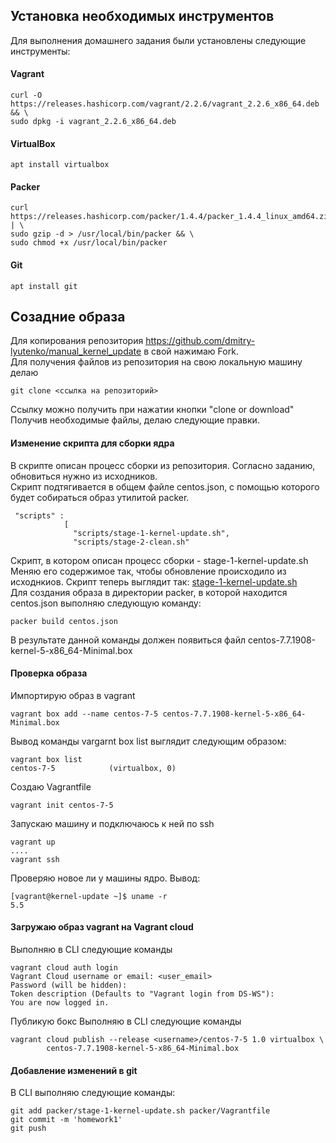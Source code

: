 ## Установка необходимых инструментов 
Для выполнения домашнего задания были установлены следующие инструменты:
#### Vagrant
```console
curl -O https://releases.hashicorp.com/vagrant/2.2.6/vagrant_2.2.6_x86_64.deb && \
sudo dpkg -i vagrant_2.2.6_x86_64.deb
```
#### VirtualBox
```console
apt install virtualbox
```
#### Packer
```console
curl https://releases.hashicorp.com/packer/1.4.4/packer_1.4.4_linux_amd64.zip | \
sudo gzip -d > /usr/local/bin/packer && \
sudo chmod +x /usr/local/bin/packer
```
#### Git
```console
apt install git
```
## Созадние образа
 
Для копирования репозитория https://github.com/dmitry-lyutenko/manual_kernel_update в свой нажимаю Fork.  
Для получения файлов из репозитория на свою локальную машину делаю
```console
git clone <ссылка на репозиторий> 
```
Ссылку можно получить при нажатии кнопки "clone or download"  
Получив необходимые файлы, делаю следующие правки.  
#### Изменение скрипта для сборки ядра 
В скрипте описан процесс сборки из репозитория. Согласно заданию, обновиться нужно из исходников.  
Скрипт подтягивается в общем файле centos.json, с помощью которого будет собираться образ утилитой packer.  
```console
 "scripts" :
            [
              "scripts/stage-1-kernel-update.sh",
              "scripts/stage-2-clean.sh"
```
Скрипт, в котором описан процесс сборки - stage-1-kernel-update.sh  
Меняю его содержимое так, чтобы обновление происходило из исходнкиов. Скрипт теперь выглядит так:
 [stage-1-kernel-update.sh](https://github.com/xeniaweber/manual_kernel_update/blob/master/packer/scripts/stage-1-kernel-update.sh)  
Для создания образа в директории packer, в которой находится centos.json выполняю следующую команду:
```console
packer build centos.json
```
В результате данной команды должен появиться файл centos-7.7.1908-kernel-5-x86_64-Minimal.box  
#### Проверка образа
Импортирую образ в vagrant
```console
vagrant box add --name centos-7-5 centos-7.7.1908-kernel-5-x86_64-Minimal.box
```
Вывод команды vargarnt box list выглядит следующим образом:
```console
vagrant box list
centos-7-5            (virtualbox, 0)
```
Создаю Vagrantfile
```console
vagrant init centos-7-5
```
Запускаю машину и подключаюсь к ней по ssh
```console
vagrant up
....
vagrant ssh
```
Проверяю новое ли у машины ядро. Вывод:
```console
[vagrant@kernel-update ~]$ uname -r
5.5
```
#### Загружаю образ vagrant на Vagrant cloud
Выполняю в CLI следующие команды
```console
vagrant cloud auth login
Vagrant Cloud username or email: <user_email>
Password (will be hidden): 
Token description (Defaults to "Vagrant login from DS-WS"):
You are now logged in.
```
Публикую бокс
Выполняю в CLI следующие команды
```console
vagrant cloud publish --release <username>/centos-7-5 1.0 virtualbox \
        centos-7.7.1908-kernel-5-x86_64-Minimal.box
```
#### Добавление изменений в git
В CLI выполняю следующие команды:
```console
git add packer/stage-1-kernel-update.sh packer/Vagrantfile
git commit -m 'homework1'
git push
```
